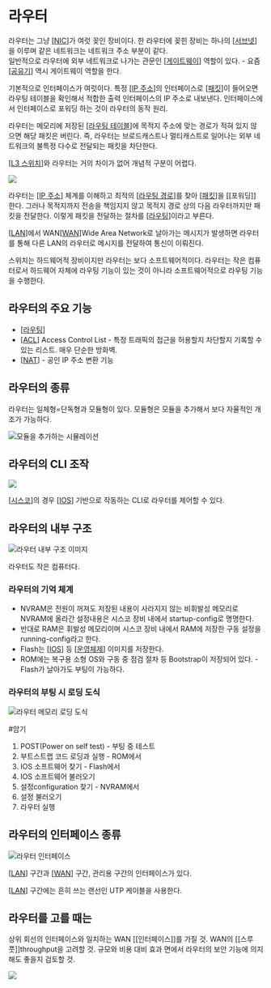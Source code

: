 # 라우터

라우터는 그냥 [[NIC]]가 여럿 꽂인 장비이다. 한 라우터에 꽂힌 장비는 하나의 [[서브넷]]을 이루며 같은 네트워크는 네트워크 주소 부분이 같다.  
일반적으로 라우터에 외부 네트워크로 나가는 관문인 [[게이트웨이]] 역할이 있다. - 요즘 [[공유기]] 역시 게이트웨이 역할을 한다.  

기본적으로 인터페이스가 여럿이다. 특정 [[IP 주소]]의 인터페이스로 [[패킷]]이 들어오면 라우팅 테이블을 확인해서 적합한 출력 인터페이스의 IP 주소로 내보낸다. 인터페이스에서 인터페이스로 포워딩 하는 것이 라우터의 동작 원리.  

라우터는 메모리에 저장된 [[라우팅 테이블]]에 목적지 주소에 맞는 경로가 적혀 있지 않으면 해당 패킷은 버린다. 즉, 라우터는 브로드캐스트나 멀티캐스트로 일어나는 외부 네트워크의 불특정 다수로 전달되는 패킷을 차단한다.  

[[L3 스위치]]와 라우터는 거의 차이가 없어 개념적 구분이 어렵다.  
  
![](../attachments/2022-09-14-17-46-44.png)

라우터는 [[IP 주소]] 체계를 이해하고 최적의 [[라우팅 경로]]를 찾아 [[패킷]]을 [[포워딩]] 한다. 
그러나 목적지까지 전송을 책임지지 않고 목적지 경로 상의 다음 라우터까지만 패킷을 전달한다. 이렇게 패킷을 전달하는 절차를 [[라우팅]]이라고 부른다.

[[LAN]]에서 WAN[[WAN]]Wide Area Network로 날아가는 메시지가 발생하면 라우터를 통해 다른 LAN의 라우터로 메시지를 전달하여 통신이 이뤄진다.

스위치는 하드웨어적 장비이지만 라우터는 보다 소프트웨어적이다. 라우터는 작은 컴퓨터로서 하드웨어 자체에 라우팅 기능이 있는 것이 아니라 소프트웨어적으로 라우팅 기능을 수행한다. 


## 라우터의 주요 기능
- [[라우팅]]
- [[ACL]] Access Control List - 특정 트래픽의 접근을 허용할지 차단할지 기록할 수 있는 리스트. 매우 단순한 방화벽.
- [[NAT]] - 공인 IP 주소 변환 기능



## 라우터의 종류

라우터는 일체형=단독형과 모듈형이 있다. 모듈형은 모듈을 추가해서 보다 자율적인 개조가 가능하다. 

![모듈을 추가하는 시뮬레이션](../attachments/2022-09-19-13-39-20.png)

## 라우터의 CLI 조작

![](../attachments/2022-09-19-13-43-45.png)

[[시스코]]의 경우 [[IOS]] 기반으로 작동하는 CLI로 라우터를 제어할 수 있다. 

## 라우터의 내부 구조
![라우터 내부 구조 이미지](../attachments/2022-09-21-10-40-42.png)

라우터도 작은 컴퓨터다. 

### 라우터의 기억 체계
- NVRAM은 전원이 꺼져도 저장된 내용이 사라지지 않는 비휘발성 메모리로 NVRAM에 올라간 설정내용은 시스코 장비 내에서 startup-config로 명명한다. 
- 반대로 RAM은 휘발성 메모리이며 시스코 장비 내에서 RAM에 저장한 구동 설정을 running-config라고 한다. 
- Flash는 [[IOS]] 등 [[운영체제]] 이미지를 저장한다. 
- ROM에는 복구용 소형 OS와 구동 중 점검 절차 등 Bootstrap이 저장되어 있다. - Flash가 날아가도 부팅이 가능하다. 


### 라우터의 부팅 시 로딩 도식
![라우터 메모리 로딩 도식](../attachments/2022-09-21-10-46-34.png)

#암기
1. POST(Power on self test) - 부팅 중 테스트
2. 부트스트랩 코드 로딩과 실행 - ROM에서
3. IOS 소프트웨어 찾기 - Flash에서
4. IOS 소프트웨어 불러오기
5. 설정configuration 찾기 - NVRAM에서
6. 설정 불러오기 
7. 라우터 실행


## 라우터의 인터페이스 종류
![라우터 인터페이스](../attachments/2022-09-21-10-33-28.png)

[[LAN]] 구간과 [[WAN]] 구간, 관리용 구간의 인터페이스가 있다.

[[LAN]] 구간에는 흔히 쓰는 랜선인 UTP 케이블을 사용한다. 


## 라우터를 고를 때는
상위 회선의 인터페이스와 일치하는 WAN [[인터페이스]]를 가질 것.
WAN의 [[스루풋]]throughput을 고려할 것.
규모와 비용 대비 효과 면에서 라우터의 보안 기능에 의지해도 좋을지 검토할 것.

![](../attachments/2022-09-15-17-25-47.png)



[//begin]: # "Autogenerated link references for markdown compatibility"
[NIC]: NIC.md "NIC (랜카드)"
[서브넷]: 서브넷.md "서브넷"
[게이트웨이]: 게이트웨이.md "게이트웨이"
[공유기]: 공유기.md "공유기"
[IP 주소]: <IP 주소.md> "IP 주소"
[패킷]: 패킷.md "패킷"
[라우팅 테이블]: <라우팅 테이블.md> "라우팅 테이블"
[L3 스위치]: <L3 스위치.md> "L3 스위치"
[라우팅 경로]: <라우팅 경로.md> "라우팅 경로"
[라우팅]: 라우팅.md "라우팅"
[LAN]: LAN.md "LAN"
[WAN]: WAN.md "WAN"
[ACL]: ACL.md "ACL"
[NAT]: NAT.md "NAT"
[시스코]: 시스코.md "시스코"
[IOS]: IOS.md "IOS"
[운영체제]: 운영체제.md "운영체제"
[//end]: # "Autogenerated link references"
[//begin]: # "Autogenerated link references for markdown compatibility"
[NIC]: NIC.md "NIC (랜카드)"
[서브넷]: 서브넷.md "서브넷"
[게이트웨이]: 게이트웨이.md "게이트웨이"
[공유기]: 공유기.md "공유기"
[IP 주소]: <IP 주소.md> "IP 주소"
[패킷]: 패킷.md "패킷"
[라우팅 테이블]: <라우팅 테이블.md> "라우팅 테이블"
[L3 스위치]: <L3 스위치.md> "L3 스위치"
[IP 주소]: <IP 주소.md> "IP 주소"
[라우팅 경로]: <라우팅 경로.md> "라우팅 경로"
[패킷]: 패킷.md "패킷"
[라우팅]: 라우팅.md "라우팅"
[LAN]: LAN.md "LAN"
[WAN]: WAN.md "WAN"
[라우팅]: 라우팅.md "라우팅"
[ACL]: ACL.md "ACL"
[NAT]: NAT.md "NAT"
[시스코]: 시스코.md "시스코"
[IOS]: IOS.md "IOS"
[IOS]: IOS.md "IOS"
[운영체제]: 운영체제.md "운영체제"
[LAN]: LAN.md "LAN"
[WAN]: WAN.md "WAN"
[LAN]: LAN.md "LAN"
[//end]: # "Autogenerated link references"